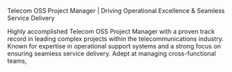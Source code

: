 Telecom OSS Project Manager | Driving Operational Excellence & Seamless Service Delivery

Highly accomplished Telecom OSS Project Manager with a proven track record in leading complex projects within the telecommunications industry. Known for expertise in operational support systems and a strong focus on ensuring seamless service delivery. Adept at managing cross-functional teams, 
